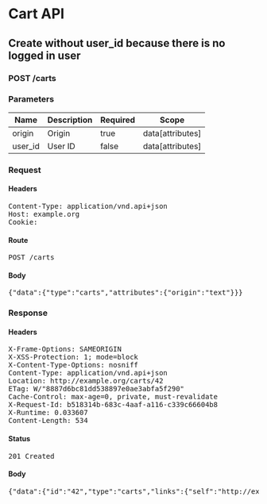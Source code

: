 # Cart API

## Create without user_id because there is no logged in user

### POST /carts

### Parameters

| Name | Description | Required | Scope |
|------|-------------|----------|-------|
| origin | Origin | true | data[attributes] |
| user_id | User ID | false | data[attributes] |

### Request

#### Headers

<pre>Content-Type: application/vnd.api+json
Host: example.org
Cookie: </pre>

#### Route

<pre>POST /carts</pre>

#### Body

<pre>{"data":{"type":"carts","attributes":{"origin":"text"}}}</pre>

### Response

#### Headers

<pre>X-Frame-Options: SAMEORIGIN
X-XSS-Protection: 1; mode=block
X-Content-Type-Options: nosniff
Content-Type: application/vnd.api+json
Location: http://example.org/carts/42
ETag: W/&quot;8887d6bc81dd538897e0ae3abfa5f290&quot;
Cache-Control: max-age=0, private, must-revalidate
X-Request-Id: b518314b-683c-4aaf-a116-c339c66604b8
X-Runtime: 0.033607
Content-Length: 534</pre>

#### Status

<pre>201 Created</pre>

#### Body

<pre>{"data":{"id":"42","type":"carts","links":{"self":"http://example.org/carts/42"},"attributes":{"user_id":null,"purchased_at":null,"created_at":"2018-05-14T06:13:03.247Z","updated_at":"2018-05-14T06:13:03.247Z","origin":"text"},"relationships":{"line_items":{"links":{"self":"http://example.org/carts/42/relationships/line_items","related":"http://example.org/carts/42/line_items"}},"cart_purchases":{"links":{"self":"http://example.org/carts/42/relationships/cart_purchases","related":"http://example.org/carts/42/cart_purchases"}}}}}</pre>
